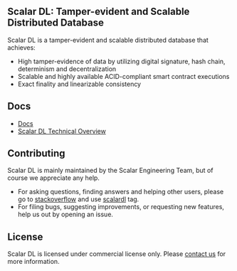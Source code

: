 ## Scalar DL: Tamper-evident and Scalable Distributed Database

Scalar DL is a tamper-evident and scalable distributed database that achieves:
- High tamper-evidence of data by utilizing digital signature, hash chain, determinism and decentralization
- Scalable and highly available ACID-compliant smart contract executions
- Exact finality and linearizable consistency 

## Docs
* [Docs](docs/index.md)
* [Scalar DL Technical Overview](https://www.slideshare.net/scalar-inc/scalar-dl-technical-overview-updated-at-1-dec-2021)

## Contributing 
Scalar DL is mainly maintained by the Scalar Engineering Team, but of course we appreciate any help.

* For asking questions, finding answers and helping other users, please go to [stackoverflow](https://stackoverflow.com/) and use [scalardl](https://stackoverflow.com/questions/tagged/scalardl) tag.
* For filing bugs, suggesting improvements, or requesting new features, help us out by opening an issue.

## License
Scalar DL is licensed under commercial license only. Please [contact us](https://scalar-labs.com/contact_us/) for more information.
